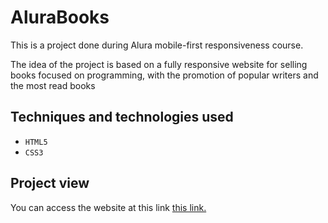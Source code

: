 # AluraBooks
This is a project done during Alura mobile-first responsiveness course.

The idea of the project is based on a fully responsive website for selling books focused on programming, with the promotion of popular writers and the most read books

## Techniques and technologies used

- `HTML5`
- `CSS3`

## Project view

You can access the website at this link <a href="[http://localhost:3000/](https://pedrocsampaio.github.io/AluraBooks/)">this link.</a>

